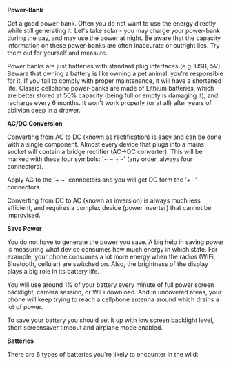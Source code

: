
**Power-Bank**

Get a good power-bank. Often you do not want to use the energy directly while still generating it. Let's take solar - you may charge your power-bank during the day, and may use the power at night. Be aware that the capacity information on these power-banks are often inaccurate or outright lies. Try them out for yourself and measure.

Power banks are just batteries with standard plug interfaces (e.g. USB, 5V). Beware that owning a battery is like owning a pet animal: you're responsible for it. If you fail to comply with proper maintenance, it will have a shortened life. Classic cellphone power-banks are made of Lithium batteries, which are better stored at 50% capacity (being full or empty is damaging it), and recharge every 6 months. It won't work properly (or at all) after years of oblivion deep in a drawer.

**AC/DC Conversion**

Converting from AC to DC (known as rectification) is easy and can be done with a single component. Almost every device that plugs into a mains socket will contain a bridge rectifier (AC->DC converter). This will be marked with these four symbols: '~ ~ + -' (any order, always four connectors).

Apply AC to the '~ ~' connectors and you will get DC form the '+ -' connectors.

Converting from DC to AC (known as inversion) is always much less efficient, and requires a complex device (power inverter) that cannot be improvised.

**Save Power**

You do not have to generate the power you save. A big help in saving power is measuring what device consumes how much energy in which state. For example, your phone consumes a lot more energy when the radios (WiFi, Bluetooth, cellular) are switched on. Also, the brightness of the display plays a big role in its battery life.

You will use around 1% of your battery every minute of full power screen backlight, camera session, or WiFi download. And in uncovered areas, your phone will keep trying to reach a cellphone antenna around which drains a lot of power.

To save your battery you should set it up with low screen backlight level, short screensaver timeout and airplane mode enabled.

**Batteries**

There are 6 types of batteries you're likely to encounter in the wild:
